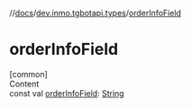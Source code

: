 //[docs](../../index.md)/[dev.inmo.tgbotapi.types](index.md)/[orderInfoField](order-info-field.md)



# orderInfoField  
[common]  
Content  
const val [orderInfoField](order-info-field.md): [String](https://kotlinlang.org/api/latest/jvm/stdlib/kotlin/-string/index.html)  



